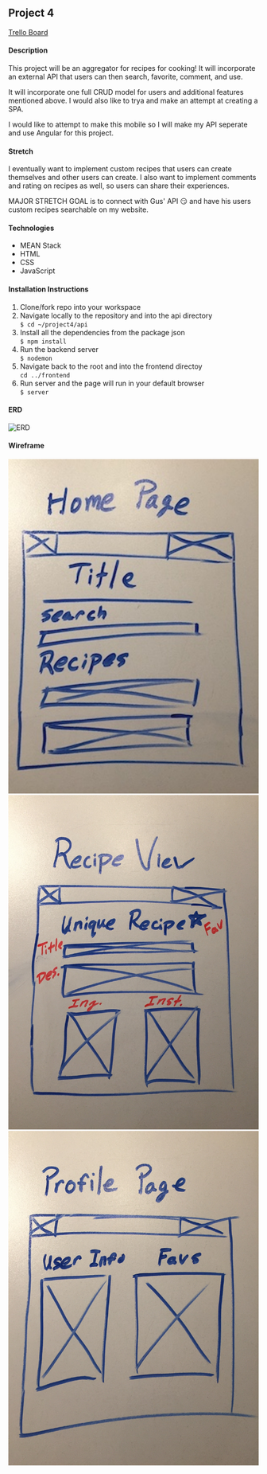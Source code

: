 ## Project 4

<a href="https://trello.com/b/qLBdKunb/project-4">Trello Board</a>

#### Description
This project will be an aggregator for recipes for cooking! It will incorporate an external API that users can then search, favorite, comment, and use. 

It will incorporate one full CRUD model for users and additional features mentioned above. I would also like to trya and make an attempt at creating a SPA. 

I would like to attempt to make this mobile so I will make my API seperate and use Angular for this project. 

#### Stretch

I eventually want to implement custom recipes that users can create themselves and other users can create. I also want to implement comments and rating on recipes as well, so users can share their experiences. 

MAJOR STRETCH GOAL is to connect with Gus' API 😏 and have his users custom recipes searchable on my website. 

#### Technologies 
<ul>
<li>MEAN Stack</li>
<li>HTML</li>
<li>CSS</li>
<li>JavaScript</li>
</ul>

#### Installation Instructions

1. Clone/fork repo into your workspace
2. Navigate locally to the repository and into the api directory<br>
`$ cd ~/project4/api`
3. Install all the dependencies from the package json <br>
`$ npm install`
4. Run the backend server <br>
`$ nodemon`
5. Navigate back to the root and into the frontend directoy<br>
`cd ../frontend`
6. Run server and the page will run in your default browser<br>
`$ server`

#### ERD
![ERD](./images/erd.png)


#### Wireframe
![Home_Page](./images/homepage.JPG)
![Home_Page](./images/recipepage.JPG)
![Home_Page](./images/profilepage.JPG)


